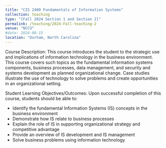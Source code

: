 ```yaml
---
title: "CIS 2400 Fundamentals of Information Systems"
collection: teaching
type: "[Fall 2024 Section 1 and Section 2]"
permalink: /teaching/2024-Fall-teaching-2
venue: "NCCU"
#date: 2024-08-15
location: "Durham, North Carolina"
---
```

Course Description: 
This course introduces the student to the strategic use and implications of information technology in the business environment. This course covers such topics as the fundamental information systems components, business processes, data management, and security and systems development as planned organizational change. Case studies illustrate the use of technology to solve problems and create opportunities in an organizational setting.

Student Learning Objectives/Outcomes:
Upon successful completion of this course, students should be able to:

- Identify the fundamental Information Systems (IS) concepts in the business environment
- Demonstrate how IS relate to business processes
- Explain the role of IS in supporting organizational strategy and competitive advantage
- Provide an overview of IS development and IS management
- Solve business problems using information technology


